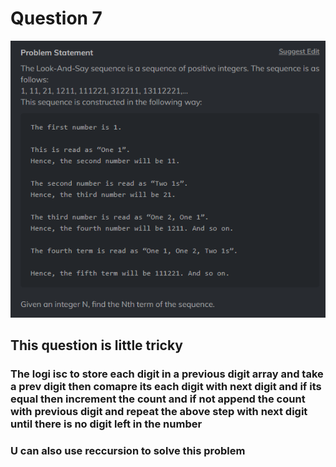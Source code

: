 # Question 7

![Question](Q7.png)

## This question is little tricky

### The logi isc to store each digit in a previous digit array and take a prev digit then comapre its each digit with next digit and if its equal then increment the count and if not append the count with previous digit and repeat the above step with next digit until there is no digit left in the number

### U can also use reccursion to solve this problem
